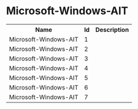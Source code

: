 # Microsoft-Windows-AIT

<table>
<colgroup><col/><col/><col/></colgroup>
<tr><th>Name</th><th>Id</th><th>Description</th></tr>
<tr><td>Microsoft-Windows-AIT</td><td>1</td><td></td></tr>
<tr><td>Microsoft-Windows-AIT</td><td>2</td><td></td></tr>
<tr><td>Microsoft-Windows-AIT</td><td>3</td><td></td></tr>
<tr><td>Microsoft-Windows-AIT</td><td>4</td><td></td></tr>
<tr><td>Microsoft-Windows-AIT</td><td>5</td><td></td></tr>
<tr><td>Microsoft-Windows-AIT</td><td>6</td><td></td></tr>
<tr><td>Microsoft-Windows-AIT</td><td>7</td><td></td></tr>
</table>
